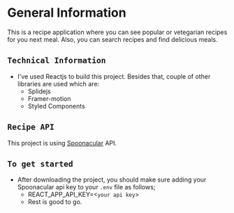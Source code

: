 # General Information

This is a recipe application where you can see popular or vetegarian recipes for you next meal. Also, you can search recipes and find delicious meals.

## `Technical Information`

- I've used Reactjs to build this project. Besides that, couple of other libraries are used which are:
  - Splidejs
  - Framer-motion
  - Styled Components

## `Recipe API`

This project is using [Spoonacular](https://spoonacular.com/food-api) API.

## `To get started`

- After downloading the project, you should make sure adding your Spoonacular api key to your `.env` file as follows;
  - REACT_APP_API_KEY=<`your api key`>
  - Rest is good to go.
